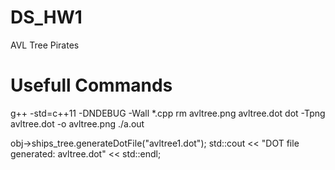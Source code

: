 # DS_HW1
AVL Tree Pirates

# Usefull Commands
g++ -std=c++11 -DNDEBUG -Wall *.cpp
rm avltree.png avltree.dot
dot -Tpng avltree.dot -o avltree.png
./a.out


obj->ships_tree.generateDotFile("avltree1.dot");
std::cout << "DOT file generated: avltree.dot" << std::endl;